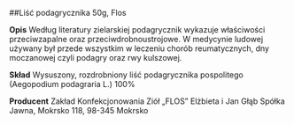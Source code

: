 ##Liść podagrycznika 50g, Flos

**Opis** Według literatury zielarskiej podagrycznik wykazuje właściwości przeciwzapalne oraz przeciwdrobnoustrojowe. W medycynie ludowej używany był przede wszystkim w leczeniu chorób reumatycznych, dny moczanowej czyli podagry oraz rwy kulszowej.

**Skład** Wysuszony, rozdrobniony liść podagrycznika pospolitego (Aegopodium podagraria L.) 100%

**Producent** Zakład Konfekcjonowania Ziół „FLOS” Elżbieta i Jan Głąb Spółka Jawna, Mokrsko 118, 98-345 Mokrsko
